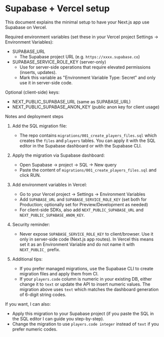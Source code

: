# Supabase + Vercel setup

This document explains the minimal setup to have your Next.js app use Supabase on Vercel.

Required environment variables (set these in your Vercel project Settings → Environment Variables):

- SUPABASE_URL
  - The Supabase project URL (e.g. `https://xxxx.supabase.co`)
- SUPABASE_SERVICE_ROLE_KEY (server-only)
  - Use for server-side operations that require elevated permissions (inserts, updates).
  - Mark this variable as "Environment Variable Type: Secret" and only use it in server-side code.

Optional (client-side) keys:

- NEXT_PUBLIC_SUPABASE_URL (same as SUPABASE_URL)
- NEXT_PUBLIC_SUPABASE_ANON_KEY (public anon key for client usage)

Notes and deployment steps

1.  Add the SQL migration file:

    - The repo contains `migrations/001_create_players_files.sql` which creates the `files` and `players` tables. You can apply it with the SQL editor in the Supabase dashboard or with the Supabase CLI.

2.  Apply the migration via Supabase dashboard:

    - Open Supabase → project → SQL → New query
    - Paste the content of `migrations/001_create_players_files.sql` and click RUN.

3.  Add environment variables in Vercel:

    - Go to your Vercel project → Settings → Environment Variables
    - Add `SUPABASE_URL` and `SUPABASE_SERVICE_ROLE_KEY` (set both for Production; optionally set for Preview/Development as needed)
    - For client-side SDKs, also add `NEXT_PUBLIC_SUPABASE_URL` and `NEXT_PUBLIC_SUPABASE_ANON_KEY`.

4.  Security reminder:

    - Never expose `SUPABASE_SERVICE_ROLE_KEY` to client/browser. Use it only in server-side code (Next.js app routes). In Vercel this means set it as an Environment Variable and do not name it with `NEXT_PUBLIC_` prefix.

5.  Additional tips:
    - If you prefer managed migrations, use the Supabase CLI to create migration files and apply them from CI.
    - If your `players.code` column is numeric in your existing DB, either change it to `text` or update the API to insert numeric values. The migration above uses `text` which matches the dashboard generation of 6-digit string codes.

If you want, I can also:

- Apply this migration to your Supabase project (if you paste the SQL in the SQL editor I can guide you step-by-step).
- Change the migration to use `players.code integer` instead of `text` if you prefer numeric codes.
